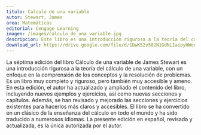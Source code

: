 ```yaml
---
titulo: Calculo de una variable
autor: Stewart, James
area: Matemáticas
editorial: Cengage Learning
imagen: /images/calculo_de_una_variable.jpg
descripcion: Este libro es una introducción rigurosa a la teoría del cálculo de una variable, con un enfoque en la comprensión de los conceptos y la resolución de problemas. Es un libro muy completo y riguroso, pero también muy accesible y ameno.
download_url: https://drive.google.com/file/d/1DwK52v502N1GdNLIaioyHWoozejBsFy_/view?usp=sharing
---
```


La séptima edición del libro Cálculo de una variable de James Stewart es una introducción rigurosa a la teoría del cálculo de una variable, con un enfoque en la comprensión de los conceptos y la resolución de problemas. Es un libro muy completo y riguroso, pero también muy accesible y ameno. En esta edición, el autor ha actualizado y ampliado el contenido del libro, incluyendo nuevos ejemplos y ejercicios, así como nuevas secciones y capítulos. Además, se han revisado y mejorado las secciones y ejercicios existentes para hacerlos más claros y accesibles. El libro se ha convertido en un clásico de la enseñanza del cálculo en todo el mundo y ha sido traducido a numerosos idiomas. La presente edición en español, revisada y actualizada, es la única autorizada por el autor.